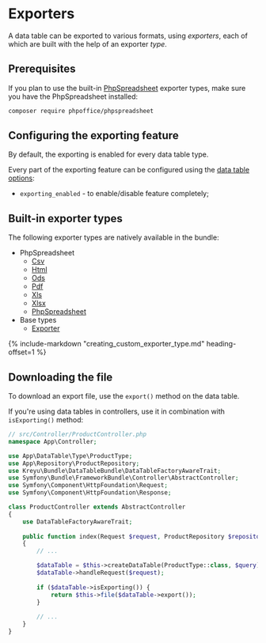 # Exporters

A data table can be exported to various formats, using _exporters_, each of which are built
with the help of an exporter _type_.

## Prerequisites

If you plan to use the built-in [PhpSpreadsheet](https://github.com/PHPOffice/PhpSpreadsheet) exporter types,
make sure you have the PhpSpreadsheet installed:

```bash
composer require phpoffice/phpspreadsheet
```

## Configuring the exporting feature

By default, the exporting is enabled for every data table type.

Every part of the exporting feature can be configured using the [data table options](#passing-options-to-data-tables):

- `exporting_enabled` - to enable/disable feature completely;

## Built-in exporter types

The following exporter types are natively available in the bundle:

- PhpSpreadsheet
    - [Csv](types/phpspreadsheet/csv.md)
    - [Html](types/phpspreadsheet/html.md)
    - [Ods](types/phpspreadsheet/ods.md)
    - [Pdf](types/phpspreadsheet/pdf.md)
    - [Xls](types/phpspreadsheet/xls.md)
    - [Xlsx](types/phpspreadsheet/xlsx.md)
    - [PhpSpreadsheet](types/phpspreadsheet/phpspreadsheet.md)
- Base types
    - [Exporter](types/exporter.md)

{% include-markdown "creating_custom_exporter_type.md" heading-offset=1 %}

## Downloading the file

To download an export file, use the `export()` method on the data table.

If you're using data tables in controllers, use it in combination with `isExporting()` method:

```php
// src/Controller/ProductController.php
namespace App\Controller;

use App\DataTable\Type\ProductType;
use App\Repository\ProductRepository;
use Kreyu\Bundle\DataTableBundle\DataTableFactoryAwareTrait;
use Symfony\Bundle\FrameworkBundle\Controller\AbstractController;
use Symfony\Component\HttpFoundation\Request;
use Symfony\Component\HttpFoundation\Response;

class ProductController extends AbstractController
{
    use DataTableFactoryAwareTrait;
    
    public function index(Request $request, ProductRepository $repository): Response
    {
        // ...

        $dataTable = $this->createDataTable(ProductType::class, $query);
        $dataTable->handleRequest($request);
        
        if ($dataTable->isExporting()) {
            return $this->file($dataTable->export());
        }
        
        // ...
    }
}
```